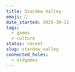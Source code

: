 ```yaml
---
title: Stardew Valley
emoji: 🚜
date_started: 2025-30-11
tags:
  - games
  - culture
status: recent
slug: stardew_valley
connected_holes:
  - oldgames
---
```


